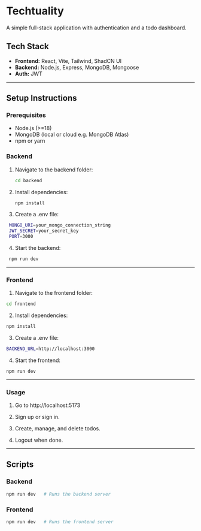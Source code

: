 # Techtuality

A simple full-stack application with authentication and a todo dashboard.

## Tech Stack
- **Frontend:** React, Vite, Tailwind, ShadCN UI  
- **Backend:** Node.js, Express, MongoDB, Mongoose  
- **Auth:** JWT  

---

## Setup Instructions

### Prerequisites
- Node.js (>=18)
- MongoDB (local or cloud e.g. MongoDB Atlas)
- npm or yarn

### Backend
1. Navigate to the backend folder:
   ```bash
   cd backend
2. Install dependencies:
   ```bash
   npm install
   ```
3. Create a .env file:
  ```bash
   MONGO_URI=your_mongo_connection_string
   JWT_SECRET=your_secret_key
   PORT=3000
   ```
4. Start the backend:
  ```bash
   npm run dev
   ```

---

### Frontend
1. Navigate to the frontend folder:
  ```bash
  cd frontend
  ```

2. Install dependencies:
  ```bash
  npm install
  ```

3. Create a .env file:
  ```bash
  BACKEND_URL=http://localhost:3000
  ```

4. Start the frontend:
  ```bash
  npm run dev
  ```

---

### Usage
1. Go to http://localhost:5173

2. Sign up or sign in.

3. Create, manage, and delete todos.

4. Logout when done.

---

##  Scripts

### Backend
  ```bash
  npm run dev   # Runs the backend server
  ```

### Frontend
  ```bash
npm run dev   # Runs the frontend server
```
